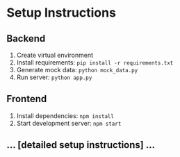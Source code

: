 # Setup Instructions

## Backend
1. Create virtual environment
2. Install requirements: `pip install -r requirements.txt`
3. Generate mock data: `python mock_data.py`
4. Run server: `python app.py`

## Frontend
1. Install dependencies: `npm install`
2. Start development server: `npm start`

## ... [detailed setup instructions] ...